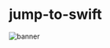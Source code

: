 # jump-to-swift
![banner](https://user-images.githubusercontent.com/65447144/179367591-55357def-4f66-4b65-970c-44107c4e0fe9.jpeg)
